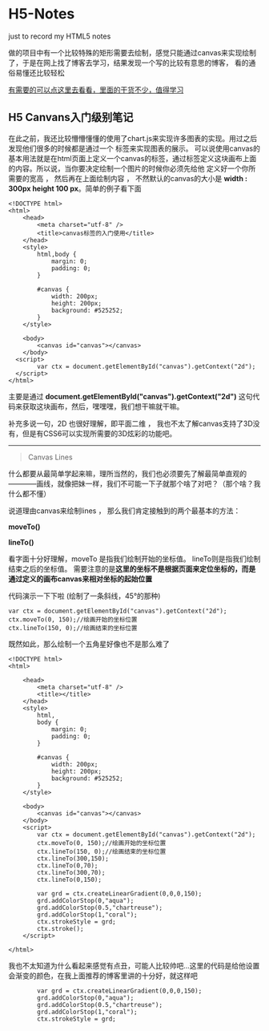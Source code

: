 # H5-Notes
just to record my HTML5 notes 

做的项目中有一个比较特殊的矩形需要去绘制，感觉只能通过canvas来实现绘制了，于是在网上找了博客去学习，结果发现一个写的比较有意思的博客，
看的通俗易懂还比较轻松

[有需要的可以点这里去看看，里面的干货不少，值得学习](http://www.cnblogs.com/vajoy/p/3589717.html)

## H5 Canvans入门级别笔记

在此之前，我还比较懵懵懂懂的使用了chart.js来实现许多图表的实现。用过之后发现他们很多的时候都是通过一个<canvas></canvas> 标签来实现图表的展示。
可以说使用canvas的基本用法就是在html页面上定义一个canvas的标签，通过标签定义这块画布上面的内容。所以说，当你要决定绘制一个图片的时候你必须先给他
定义好一个你所需要的宽高 ， 然后再在上面绘制内容 ， 不然默认的canvas的大小是 **width : 300px height 100 px**。简单的例子看下面
```
<!DOCTYPE html>
<html>
	<head>
		<meta charset="utf-8" />
		<title>canvas标签的入门使用</title>
	</head>
	<style>
		html,body {
			margin: 0;
			padding: 0;
		}
		
		#canvas {
			width: 200px;
			height: 200px;
			background: #525252;
		}
	</style>

	<body>
		<canvas id="canvas"></canvas>
	</body>
  <script>
		var ctx = document.getElementById("canvas").getContext("2d");
  </script>
</html>
````
主要是通过 **document.getElementById("canvas").getContext("2d")** 这句代码来获取这块画布，然后，嘿嘿嘿，我们想干嘛就干嘛。

补充多说一句，2D 也很好理解，即平面二维 ， 我也不太了解canvas支持了3D没有，但是有CSS6可以实现所需要的3D炫彩的功能吧。
***
> Canvas Lines

什么都要从最简单学起来嘛，理所当然的，我们也必须要先了解最简单直观的————画线，就像把妹一样，我们不可能一下子就那个啥了对吧？（那个啥？我什么都不懂）

说道理由canvas来绘制lines ， 那么我们肯定接触到的两个最基本的方法：

**moveTo()**

**lineTo()**

看字面十分好理解，moveTo 是指我们绘制开始的坐标值。 lineTo则是指我们绘制结束之后的坐标值。 
需要注意的是**这里的坐标不是根据页面来定位坐标的，而是通过定义的画布canvas来相对坐标的起始位置**

代码演示一下下啦 (绘制了一条斜线，45°的那种)
````
var ctx = document.getElementById("canvas").getContext("2d");
ctx.moveTo(0, 150);//绘画开始的坐标位置
ctx.lineTo(150, 0);//绘画结束的坐标位置
````
既然如此，那么绘制一个五角星好像也不是那么难了
````
<!DOCTYPE html>
<html>

	<head>
		<meta charset="utf-8" />
		<title></title>
	</head>
	<style>
		html,
		body {
			margin: 0;
			padding: 0;
		}
		
		#canvas {
			width: 200px;
			height: 200px;
			background: #525252;
		}
	</style>

	<body>
		<canvas id="canvas"></canvas>
	</body>
	<script>
		var ctx = document.getElementById("canvas").getContext("2d");
		ctx.moveTo(0, 150);//绘画开始的坐标位置
		ctx.lineTo(150, 0);//绘画结束的坐标位置
		ctx.lineTo(300,150);
		ctx.lineTo(0,70);
		ctx.lineTo(300,70);
		ctx.lineTo(0,150);
		
		var grd = ctx.createLinearGradient(0,0,0,150);
		grd.addColorStop(0,"aqua");
		grd.addColorStop(0.5,"chartreuse");
		grd.addColorStop(1,"coral");
		ctx.strokeStyle = grd;
		ctx.stroke();
	</script>

</html>
````
我也不太知道为什么看起来感觉有点丑，可能人比较帅吧...这里的代码是给他设置会渐变的颜色，在我上面推荐的博客里讲的十分好，就这样吧
````
		var grd = ctx.createLinearGradient(0,0,0,150);
		grd.addColorStop(0,"aqua");
		grd.addColorStop(0.5,"chartreuse");
		grd.addColorStop(1,"coral");
		ctx.strokeStyle = grd;
````

